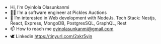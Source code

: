 - Hi, I’m Oyinlola Olasunkanmi
- 👨‍💻 I’m a software engineer at Pickles Auctions
- 👀 I’m interested in Web development with NodeJs. Tech Stack: Nestjs, React, Express, MongoDB, PostgresSQL, GraphQL, Rest
- 📫 How to reach me oyinolasunkanmi@gmail.com
- 🕊️ Linkedin https://tinyurl.com/2xkr5yjn
<!---
olasunkanmi-SE/olasunkanmi-SE is a ✨ special ✨ repository because its `README.md` (this file) appears on your GitHub profile.
You can click the Preview link to take a look at your changes.
--->
